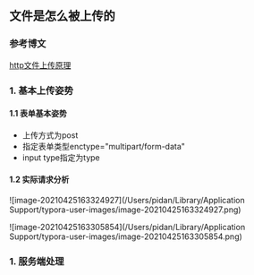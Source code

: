 ## 文件是怎么被上传的

### 参考博文

[http文件上传原理](https://www.cnblogs.com/vipygd/p/11279537.html)

### 1. 基本上传姿势

#### 1.1 表单基本姿势

+ 上传方式为post
+ 指定表单类型enctype="multipart/form-data"
+ input type指定为type

#### 1.2 实际请求分析

![image-20210425163324927](/Users/pidan/Library/Application Support/typora-user-images/image-20210425163324927.png)

![image-20210425163305854](/Users/pidan/Library/Application Support/typora-user-images/image-20210425163305854.png)

### 1. 服务端处理



